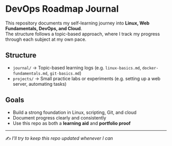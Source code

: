 # DevOps Roadmap Journal

This repository documents my self-learning journey into **Linux, Web Fundamentals, DevOps, and Cloud**.  
The structure follows a topic-based approach, where I track my progress through each subject at my own pace.

## Structure
- `journal/` → Topic-based learning logs (e.g. `linux-basics.md`, `docker-fundamentals.md`, `git-basics.md`)
- `projects/` → Small practice labs or experiments (e.g. setting up a web server, automating tasks)
 
## Goals
- Build a strong foundation in Linux, scripting, Git, and cloud
- Document progress clearly and consistently
- Use this repo as both a **learning aid** and **portfolio proof**

---

✍️ *I’ll try to keep this repo updated whenever I can*
